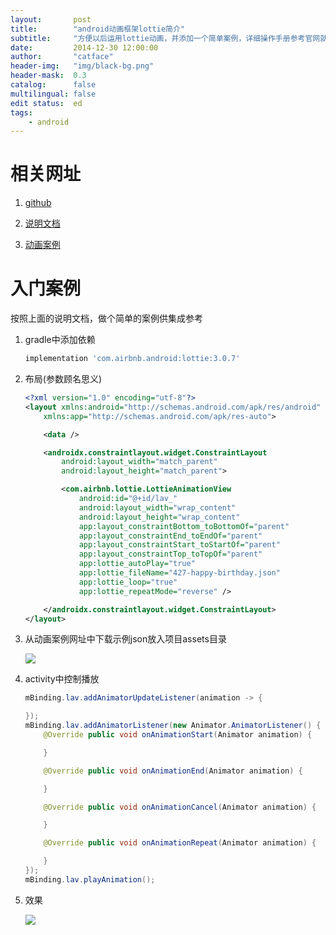 ```yaml
---
layout:       post
title:        "android动画框架lottie简介"
subtitle:     "方便以后运用lottie动画，并添加一个简单案例，详细操作手册参考官网就ok了"
date:         2014-12-30 12:00:00
author:       "catface"
header-img:   "img/black-bg.png"
header-mask:  0.3
catalog:      false
multilingual: false
edit status:  ed
tags:
    - android
---
```


# 相关网址

1. [github](https://github.com/airbnb/lottie-android)
    
2. [说明文档](http://airbnb.io/lottie/#/)
    
3. [动画案例](https://lottiefiles.com/)
    
# 入门案例

按照上面的说明文档，做个简单的案例供集成参考
    
1. gradle中添加依赖

    ``` gradle
    implementation 'com.airbnb.android:lottie:3.0.7'
    ```

2. 布局(参数顾名思义)

    ``` xml
    <?xml version="1.0" encoding="utf-8"?>
    <layout xmlns:android="http://schemas.android.com/apk/res/android"
        xmlns:app="http://schemas.android.com/apk/res-auto">
    
        <data />
    
        <androidx.constraintlayout.widget.ConstraintLayout
            android:layout_width="match_parent"
            android:layout_height="match_parent">
    
            <com.airbnb.lottie.LottieAnimationView
                android:id="@+id/lav_"
                android:layout_width="wrap_content"
                android:layout_height="wrap_content"
                app:layout_constraintBottom_toBottomOf="parent"
                app:layout_constraintEnd_toEndOf="parent"
                app:layout_constraintStart_toStartOf="parent"
                app:layout_constraintTop_toTopOf="parent"
                app:lottie_autoPlay="true"
                app:lottie_fileName="427-happy-birthday.json"
                app:lottie_loop="true"
                app:lottie_repeatMode="reverse" />
    
        </androidx.constraintlayout.widget.ConstraintLayout>
    </layout>
    ```
    
3. 从动画案例网址中下载示例json放入项目assets目录

    ![](http://itCatface.github.io/img/android/lottie1.png)
    
4. activity中控制播放

    ``` java
    mBinding.lav.addAnimatorUpdateListener(animation -> {
    
    });
    mBinding.lav.addAnimatorListener(new Animator.AnimatorListener() {
        @Override public void onAnimationStart(Animator animation) {
    
        }
    
        @Override public void onAnimationEnd(Animator animation) {
    
        }
    
        @Override public void onAnimationCancel(Animator animation) {
    
        }
    
        @Override public void onAnimationRepeat(Animator animation) {
    
        }
    });
    mBinding.lav.playAnimation();
    ```
    
5. 效果

    ![](http://itCatface.github.io/img/android/lottie2.gif)

    